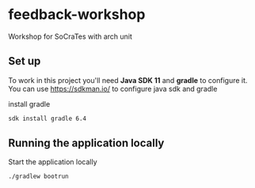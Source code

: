 # feedback-workshop
Workshop for SoCraTes with arch unit

## Set up
To work in this project you'll need **Java SDK 11** and **gradle** to configure it.
You can use https://sdkman.io/ to configure java sdk and gradle

install gradle
```bash
sdk install gradle 6.4
```

## Running the application locally
Start the application locally

```bash
./gradlew bootrun
```
